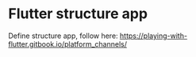 # Flutter structure app
 Define structure app, 
follow here: https://playing-with-flutter.gitbook.io/platform_channels/
